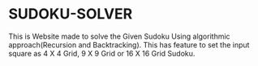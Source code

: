 # SUDOKU-SOLVER
 This is Website made to solve the Given Sudoku Using algorithmic approach(Recursion and Backtracking). This has feature to set the input square as 4 X 4 Grid, 9 X 9 Grid or 16 X 16 Grid Sudoku.

